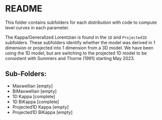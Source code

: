 # README
This folder contains subfolders for each distribution with code to compute level curves in each parameter. 

The Kappa/Generalized Lorentzian is found in the `1D` and `Projected1D` subfolders. These subfolders identify whether the model was derived in 1 dimension or projected into 1 dimension from a 3D model. We have been using the 1D model, but are switching to the projected 1D model to be consistent with Summers and Thorne (1991) starting May 2023.

## Sub-Folders:
- Maxwellian [empty]
- BiMaxwellian [empty]
- 1D Kappa [complete]
- 1D BiKappa [complete]
- Projected1D Kappa [empty]
- Projected1D BiKappa [empty]
